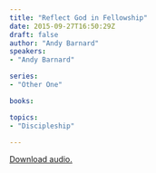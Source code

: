 ```yaml
---
title: "Reflect God in Fellowship"
date: 2015-09-27T16:50:29Z
draft: false
author: "Andy Barnard"
speakers:
- "Andy Barnard"

series:
- "Other One"

books:

topics:
- "Discipleship"

---
```

[Download audio.](https://s3-eu-west-1.amazonaws.com/renownchurch/sermons/2015/09/2015-09-27_ReflectGodInnFellowship.mp3)